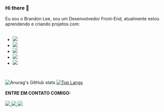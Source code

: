 ### Hi there 👋

Eu sou o Brandon Lee, sou um Desenvolvedor Front-End, atualmente estou aprendendo e criando projetos com:
<br>
<br>
  - <img src="https://img.shields.io/badge/HTML5-E34F26?style=for-the-badge&logo=html5&logoColor=white" />
  - <img src="https://img.shields.io/badge/CSS3-1572B6?style=for-the-badge&logo=css3&logoColor=white" />
  - <img src="https://img.shields.io/badge/JavaScript-F7DF1E?style=for-the-badge&logo=javascript&logoColor=black" />
  - <img src="https://img.shields.io/badge/Node.js-43853D?style=for-the-badge&logo=node.js&logoColor=white" />
  - <img src="https://img.shields.io/badge/React-20232A?style=for-the-badge&logo=react&logoColor=61DAFB" />
<br>

![Anurag's GitHub stats](https://github-readme-stats.vercel.app/api?username=BrandonLee16&show_icons=true) [![Top Langs](https://github-readme-stats.vercel.app/api/top-langs/?username=BrandonLee16&hide_progress=true)](https://github.com/BrandonLee16/github-readme-stats)
<br>
<br>
<strong>ENTRE EM CONTATO COMIGO:</strong>
<br>
<br>
<a href="https://www.linkedin.com/in/brandonleetrevissan/">
  <img src="https://img.shields.io/badge/LinkedIn-0077B5?style=for-the-badge&logo=linkedin&logoColor=white" />
</a>
<a href="https://www.instagram.com/brandlmdt">
  <img src="https://img.shields.io/badge/Instagram-E4405F?style=for-the-badge&logo=instagram&logoColor=white" />
</a>
<a href="brandonleetrevissan16@gmail.com">
  <img src="https://img.shields.io/badge/Gmail-D14836?style=for-the-badge&logo=gmail&logoColor=white" />
</a>

